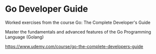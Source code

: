 # Go Developer Guide

Worked exercises from the course Go: The Complete Developer's Guide

Master the fundamentals and advanced features of the Go Programming Language (Golang)

https://www.udemy.com/course/go-the-complete-developers-guide
